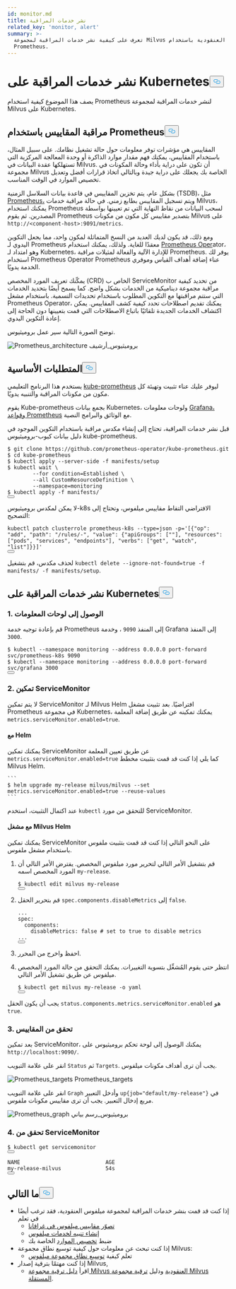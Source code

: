 ```yaml
---
id: monitor.md
title: نشر خدمات المراقبة
related_key: 'monitor, alert'
summary: >-
  تعرف على كيفية نشر خدمات المراقبة لمجموعة Milvus العنقودية باستخدام
  Prometheus.
---
```

<h1 id="Deploying-Monitoring-Services-on-Kubernetes" class="common-anchor-header">نشر خدمات المراقبة على Kubernetes<button data-href="#Deploying-Monitoring-Services-on-Kubernetes" class="anchor-icon" translate="no">
      <svg translate="no"
        aria-hidden="true"
        focusable="false"
        height="20"
        version="1.1"
        viewBox="0 0 16 16"
        width="16"
      >
        <path
          fill="#0092E4"
          fill-rule="evenodd"
          d="M4 9h1v1H4c-1.5 0-3-1.69-3-3.5S2.55 3 4 3h4c1.45 0 3 1.69 3 3.5 0 1.41-.91 2.72-2 3.25V8.59c.58-.45 1-1.27 1-2.09C10 5.22 8.98 4 8 4H4c-.98 0-2 1.22-2 2.5S3 9 4 9zm9-3h-1v1h1c1 0 2 1.22 2 2.5S13.98 12 13 12H9c-.98 0-2-1.22-2-2.5 0-.83.42-1.64 1-2.09V6.25c-1.09.53-2 1.84-2 3.25C6 11.31 7.55 13 9 13h4c1.45 0 3-1.69 3-3.5S14.5 6 13 6z"
        ></path>
      </svg>
    </button></h1><p>يصف هذا الموضوع كيفية استخدام Prometheus لنشر خدمات المراقبة لمجموعة Milvus على Kubernetes.</p>
<h2 id="Monitor-metrics-with-Prometheus" class="common-anchor-header">مراقبة المقاييس باستخدام Prometheus<button data-href="#Monitor-metrics-with-Prometheus" class="anchor-icon" translate="no">
      <svg translate="no"
        aria-hidden="true"
        focusable="false"
        height="20"
        version="1.1"
        viewBox="0 0 16 16"
        width="16"
      >
        <path
          fill="#0092E4"
          fill-rule="evenodd"
          d="M4 9h1v1H4c-1.5 0-3-1.69-3-3.5S2.55 3 4 3h4c1.45 0 3 1.69 3 3.5 0 1.41-.91 2.72-2 3.25V8.59c.58-.45 1-1.27 1-2.09C10 5.22 8.98 4 8 4H4c-.98 0-2 1.22-2 2.5S3 9 4 9zm9-3h-1v1h1c1 0 2 1.22 2 2.5S13.98 12 13 12H9c-.98 0-2-1.22-2-2.5 0-.83.42-1.64 1-2.09V6.25c-1.09.53-2 1.84-2 3.25C6 11.31 7.55 13 9 13h4c1.45 0 3-1.69 3-3.5S14.5 6 13 6z"
        ></path>
      </svg>
    </button></h2><p>المقاييس هي مؤشرات توفر معلومات حول حالة تشغيل نظامك. على سبيل المثال، باستخدام المقاييس، يمكنك فهم مقدار موارد الذاكرة أو وحدة المعالجة المركزية التي تستهلكها عقدة البيانات في Milvus. أن تكون على دراية بأداء وحالة المكونات في مجموعة Milvus الخاصة بك يجعلك على دراية جيدة وبالتالي اتخاذ قرارات أفضل وتعديل تخصيص الموارد في الوقت المناسب.</p>
<p>بشكل عام، يتم تخزين المقاييس في قاعدة بيانات السلاسل الزمنية (TSDB)، مثل <a href="https://prometheus.io/">Prometheus،</a> ويتم تسجيل المقاييس بطابع زمني. في حالة مراقبة خدمات Milvus، يمكنك استخدام Prometheus لسحب البيانات من نقاط النهاية التي تم تعيينها بواسطة المصدرين. ثم يقوم Prometheus بتصدير مقاييس كل مكون من مكونات Milvus على <code translate="no">http://&lt;component-host&gt;:9091/metrics</code>.</p>
<p>ومع ذلك، قد يكون لديك العديد من النسخ المتماثلة لمكون واحد، مما يجعل التكوين اليدوي لـ Prometheus معقدًا للغاية. ولذلك، يمكنك استخدام <a href="https://github.com/prometheus-operator/prometheus-operator">Prometheus Oper</a>ator، وهو امتداد لـ Kubernetes، للإدارة الآلية والفعالة لمثيلات مراقبة Prometheus. يوفر لك استخدام Prometheus Operator Prometheus عناء إضافة أهداف القياس وموفري الخدمة يدويًا.</p>
<p>يمكّنك تعريف المورد المخصص (CRD) الخاص ب ServiceMonitor من تحديد كيفية مراقبة مجموعة ديناميكية من الخدمات بشكل واضح. كما يسمح أيضًا بتحديد الخدمات التي ستتم مراقبتها مع التكوين المطلوب باستخدام تحديدات التسمية. باستخدام مشغل Prometheus Operator، يمكنك تقديم اصطلاحات تحدد كيفية كشف المقاييس. يمكن اكتشاف الخدمات الجديدة تلقائيًا باتباع الاصطلاحات التي قمت بتعيينها دون الحاجة إلى إعادة التكوين اليدوي.</p>
<p>توضح الصورة التالية سير عمل بروميثيوس.</p>
<p>
  
   <span class="img-wrapper"> <img translate="no" src="/docs/v2.6.x/assets/prometheus_architecture.png" alt="Prometheus_architecture" class="doc-image" id="prometheus_architecture" />
   </span> <span class="img-wrapper"> <span>بروميثيوس_أرشيف</span> </span></p>
<h2 id="Prerequisites" class="common-anchor-header">المتطلبات الأساسية<button data-href="#Prerequisites" class="anchor-icon" translate="no">
      <svg translate="no"
        aria-hidden="true"
        focusable="false"
        height="20"
        version="1.1"
        viewBox="0 0 16 16"
        width="16"
      >
        <path
          fill="#0092E4"
          fill-rule="evenodd"
          d="M4 9h1v1H4c-1.5 0-3-1.69-3-3.5S2.55 3 4 3h4c1.45 0 3 1.69 3 3.5 0 1.41-.91 2.72-2 3.25V8.59c.58-.45 1-1.27 1-2.09C10 5.22 8.98 4 8 4H4c-.98 0-2 1.22-2 2.5S3 9 4 9zm9-3h-1v1h1c1 0 2 1.22 2 2.5S13.98 12 13 12H9c-.98 0-2-1.22-2-2.5 0-.83.42-1.64 1-2.09V6.25c-1.09.53-2 1.84-2 3.25C6 11.31 7.55 13 9 13h4c1.45 0 3-1.69 3-3.5S14.5 6 13 6z"
        ></path>
      </svg>
    </button></h2><p>يستخدم هذا البرنامج التعليمي <a href="https://github.com/prometheus-operator/kube-prometheus">kube-prometheus</a> ليوفر عليك عناء تثبيت وتهيئة كل مكون من مكونات المراقبة والتنبيه يدويًا.</p>
<p>يقوم Kube-prometheus بجمع بيانات Kubernetes، ولوحات معلومات <a href="http://grafana.com/">Grafana،</a> <a href="https://prometheus.io/docs/prometheus/latest/configuration/recording_rules/">وقواعد Prometheus</a> مع الوثائق والبرامج النصية.</p>
<p>قبل نشر خدمات المراقبة، تحتاج إلى إنشاء مكدس مراقبة باستخدام التكوين الموجود في دليل بيانات كيوب-بروميثيوس kube-prometheus.</p>
<pre><code translate="no"><span class="hljs-meta prompt_">$ </span><span class="language-bash">git <span class="hljs-built_in">clone</span> https://github.com/prometheus-operator/kube-prometheus.git</span>
<span class="hljs-meta prompt_">$ </span><span class="language-bash"><span class="hljs-built_in">cd</span> kube-prometheus</span>
<span class="hljs-meta prompt_">$ </span><span class="language-bash">kubectl apply --server-side -f manifests/setup</span>
<span class="hljs-meta prompt_">$ </span><span class="language-bash">kubectl <span class="hljs-built_in">wait</span> \
        --<span class="hljs-keyword">for</span> condition=Established \
        --all CustomResourceDefinition \
        --namespace=monitoring</span>
<span class="hljs-meta prompt_">$ </span><span class="language-bash">kubectl apply -f manifests/</span>
<button class="copy-code-btn"></button></code></pre>
<div class="alert note">
لا يمكن لمكدس بروميثيوس-k8s الافتراضي التقاط مقاييس ميلفوس، وتحتاج إلى التصحيح:</div>
<pre><code translate="no" class="language-bash">kubectl patch clusterrole prometheus-k8s --<span class="hljs-built_in">type</span>=json -p=<span class="hljs-string">&#x27;[{&quot;op&quot;: &quot;add&quot;, &quot;path&quot;: &quot;/rules/-&quot;, &quot;value&quot;: {&quot;apiGroups&quot;: [&quot;&quot;], &quot;resources&quot;: [&quot;pods&quot;, &quot;services&quot;, &quot;endpoints&quot;], &quot;verbs&quot;: [&quot;get&quot;, &quot;watch&quot;, &quot;list&quot;]}}]&#x27;</span>
<button class="copy-code-btn"></button></code></pre>
<p>لحذف مكدس، قم بتشغيل <code translate="no">kubectl delete --ignore-not-found=true -f manifests/ -f manifests/setup</code>.</p>
<h2 id="Deploy-monitoring-services-on-Kubernetes" class="common-anchor-header">نشر خدمات المراقبة على Kubernetes<button data-href="#Deploy-monitoring-services-on-Kubernetes" class="anchor-icon" translate="no">
      <svg translate="no"
        aria-hidden="true"
        focusable="false"
        height="20"
        version="1.1"
        viewBox="0 0 16 16"
        width="16"
      >
        <path
          fill="#0092E4"
          fill-rule="evenodd"
          d="M4 9h1v1H4c-1.5 0-3-1.69-3-3.5S2.55 3 4 3h4c1.45 0 3 1.69 3 3.5 0 1.41-.91 2.72-2 3.25V8.59c.58-.45 1-1.27 1-2.09C10 5.22 8.98 4 8 4H4c-.98 0-2 1.22-2 2.5S3 9 4 9zm9-3h-1v1h1c1 0 2 1.22 2 2.5S13.98 12 13 12H9c-.98 0-2-1.22-2-2.5 0-.83.42-1.64 1-2.09V6.25c-1.09.53-2 1.84-2 3.25C6 11.31 7.55 13 9 13h4c1.45 0 3-1.69 3-3.5S14.5 6 13 6z"
        ></path>
      </svg>
    </button></h2><h3 id="1-Access-the-dashboards" class="common-anchor-header">1. الوصول إلى لوحات المعلومات</h3><p>قم بإعادة توجيه خدمة Prometheus إلى المنفذ <code translate="no">9090</code> ، وخدمة Grafana إلى المنفذ <code translate="no">3000</code>.</p>
<pre><code translate="no"><span class="hljs-meta prompt_">$ </span><span class="language-bash">kubectl --namespace monitoring --address 0.0.0.0 port-forward svc/prometheus-k8s 9090</span>
<span class="hljs-meta prompt_">$ </span><span class="language-bash">kubectl --namespace monitoring --address 0.0.0.0 port-forward svc/grafana 3000</span>
<button class="copy-code-btn"></button></code></pre>
<h3 id="2-Enable-ServiceMonitor" class="common-anchor-header">2. تمكين ServiceMonitor</h3><p>لا يتم تمكين ServiceMonitor لـ Milvus Helm افتراضيًا. بعد تثبيت مشغل Prometheus في مجموعة Kubernetes، يمكنك تمكينه عن طريق إضافة المعلمة <code translate="no">metrics.serviceMonitor.enabled=true</code>.</p>
<h4 id="With-Helm" class="common-anchor-header">مع Helm</h4><p>يمكنك تمكين ServiceMonitor عن طريق تعيين المعلمة <code translate="no">metrics.serviceMonitor.enabled=true</code> كما يلي إذا كنت قد قمت بتثبيت مخطط Milvus Helm.</p>
<pre><code translate="no">```
$ helm upgrade my-release milvus/milvus --set metrics.serviceMonitor.enabled=true --reuse-values
```
</code></pre>
<p>عند اكتمال التثبيت، استخدم <code translate="no">kubectl</code> للتحقق من مورد ServiceMonitor.</p>
<h4 id="With-Milvus-Operator" class="common-anchor-header">مع مشغل Milvus Helm</h4><p>يمكنك تمكين ServiceMonitor على النحو التالي إذا كنت قد قمت بتثبيت ملفوس باستخدام مشغل ملفوس.</p>
<ol>
<li><p>قم بتشغيل الأمر التالي لتحرير مورد ميلفوس المخصص. يفترض الأمر التالي أن المورد المخصص اسمه <code translate="no">my-release</code>.</p>
<pre><code translate="no"><span class="hljs-variable">$ </span>kubectl edit milvus my-release
<button class="copy-code-btn"></button></code></pre></li>
<li><p>قم بتحرير الحقل <code translate="no">spec.components.disableMetrics</code> إلى <code translate="no">false</code>.</p>
<pre><code translate="no" class="language-yaml"><span class="hljs-string">...</span>
<span class="hljs-attr">spec:</span>
  <span class="hljs-attr">components:</span>
    <span class="hljs-attr">disableMetrics:</span> <span class="hljs-literal">false</span> <span class="hljs-comment"># set to true to disable metrics</span>
<span class="hljs-string">...</span>
<button class="copy-code-btn"></button></code></pre></li>
<li><p>احفظ واخرج من المحرر.</p></li>
<li><p>انتظر حتى يقوم المُشغِّل بتسوية التغييرات. يمكنك التحقق من حالة المورد المخصص ميلفوس عن طريق تشغيل الأمر التالي.</p>
<pre><code translate="no">$ kubectl <span class="hljs-keyword">get</span> milvus my<span class="hljs-operator">-</span><span class="hljs-keyword">release</span> <span class="hljs-operator">-</span>o yaml
<button class="copy-code-btn"></button></code></pre></li>
</ol>
<p>يجب أن يكون الحقل <code translate="no">status.components.metrics.serviceMonitor.enabled</code> هو <code translate="no">true</code>.</p>
<h3 id="3-Check-the-metrics" class="common-anchor-header">3. تحقق من المقاييس</h3><p>بعد تمكين ServiceMonitor، يمكنك الوصول إلى لوحة تحكم بروميثيوس على <code translate="no">http://localhost:9090/</code>.</p>
<p>انقر على علامة التبويب <code translate="no">Status</code> ثم <code translate="no">Targets</code>. يجب أن ترى أهداف مكونات ميلفوس.</p>
<p>
  
   <span class="img-wrapper"> <img translate="no" src="/docs/v2.6.x/assets/prometheus_targets.png" alt="Prometheus_targets" class="doc-image" id="prometheus_targets" />
   </span> <span class="img-wrapper"> <span>Prometheus_targets</span> </span></p>
<p>انقر على علامة التبويب <code translate="no">Graph</code> وأدخل التعبير <code translate="no">up{job=&quot;default/my-release&quot;}</code> في مربع إدخال التعبير. يجب أن ترى مقاييس مكونات ملفوس.</p>
<p>
  
   <span class="img-wrapper"> <img translate="no" src="/docs/v2.6.x/assets/prometheus_graph.png" alt="Prometheus_graph" class="doc-image" id="prometheus_graph" />
   </span> <span class="img-wrapper"> <span>بروميثيوس_رسم بياني</span> </span></p>
<h3 id="4-Check-the-ServiceMonitor" class="common-anchor-header">4. تحقق من ServiceMonitor</h3><pre><code translate="no">$ kubectl <span class="hljs-keyword">get</span> servicemonitor
<button class="copy-code-btn"></button></code></pre>
<pre><code translate="no">NAME                           AGE
<span class="hljs-keyword">my</span>-release-milvus              54s
<button class="copy-code-btn"></button></code></pre>
<h2 id="Whats-next" class="common-anchor-header">ما التالي<button data-href="#Whats-next" class="anchor-icon" translate="no">
      <svg translate="no"
        aria-hidden="true"
        focusable="false"
        height="20"
        version="1.1"
        viewBox="0 0 16 16"
        width="16"
      >
        <path
          fill="#0092E4"
          fill-rule="evenodd"
          d="M4 9h1v1H4c-1.5 0-3-1.69-3-3.5S2.55 3 4 3h4c1.45 0 3 1.69 3 3.5 0 1.41-.91 2.72-2 3.25V8.59c.58-.45 1-1.27 1-2.09C10 5.22 8.98 4 8 4H4c-.98 0-2 1.22-2 2.5S3 9 4 9zm9-3h-1v1h1c1 0 2 1.22 2 2.5S13.98 12 13 12H9c-.98 0-2-1.22-2-2.5 0-.83.42-1.64 1-2.09V6.25c-1.09.53-2 1.84-2 3.25C6 11.31 7.55 13 9 13h4c1.45 0 3-1.69 3-3.5S14.5 6 13 6z"
        ></path>
      </svg>
    </button></h2><ul>
<li>إذا كنت قد قمت بنشر خدمات المراقبة لمجموعة ميلفوس العنقودية، فقد ترغب أيضًا في تعلم<ul>
<li><a href="/docs/ar/visualize.md">تصوّر مقاييس ميلفوس في غرافانا</a></li>
<li><a href="/docs/ar/alert.md">إنشاء تنبيه لخدمات ميلفوس</a></li>
<li>ضبط <a href="/docs/ar/allocate.md">تخصيص الموارد</a> الخاصة بك</li>
</ul></li>
<li>إذا كنت تبحث عن معلومات حول كيفية توسيع نطاق مجموعة Milvus:<ul>
<li>تعلم كيفية <a href="/docs/ar/scaleout.md">توسيع نطاق مجموعة ميلفوس</a></li>
</ul></li>
<li>إذا كنت مهتمًا بترقية إصدار Milvus,<ul>
<li>اقرأ <a href="/docs/ar/upgrade_milvus_cluster-operator.md">دليل ترقية مجموعة Milvus العنقودية</a> ودليل <a href="/docs/ar/upgrade_milvus_standalone-operator.md">ترقية مجموعة Milvus المستقلة</a>.</li>
</ul></li>
</ul>
